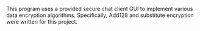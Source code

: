 This program uses a provided secure chat client GUI to implement various data encryption algorithms. Specifically, Add128 and substitute encryption were written for this project. 
